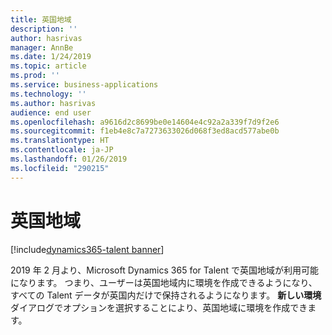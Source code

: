 ```yaml
---
title: 英国地域
description: ''
author: hasrivas
manager: AnnBe
ms.date: 1/24/2019
ms.topic: article
ms.prod: ''
ms.service: business-applications
ms.technology: ''
ms.author: hasrivas
audience: end user
ms.openlocfilehash: a9616d2c8699be0e14604e4c92a2a339f7d9f2e6
ms.sourcegitcommit: f1eb4e8c7a7273633026d068f3ed8acd577abe0b
ms.translationtype: HT
ms.contentlocale: ja-JP
ms.lasthandoff: 01/26/2019
ms.locfileid: "290215"
---
```

# <a name="united-kingdom-region"></a>英国地域

[!include[dynamics365-talent banner](../../includes/dynamics365-talent.md)]

2019 年 2 月より、Microsoft Dynamics 365 for Talent で英国地域が利用可能になります。 つまり、ユーザーは英国地域内に環境を作成できるようになり、すべての Talent データが英国内だけで保持されるようになります。 **新しい環境**ダイアログでオプションを選択することにより、英国地域に環境を作成できます。
